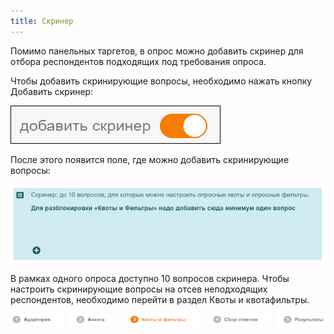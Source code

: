 ```yaml
---
title: Скринер
---
```


Помимо панельных таргетов, в опрос можно добавить скринер для отбора респондентов подходящих под требования опроса.

Чтобы добавить скринирующие вопросы, необходимо нажать кнопку Добавить скринер:

![](/images/811.png)

После этого появится поле, где можно добавить скринирующие вопросы:

![](/images/812.png)

В рамках одного опроса доступно 10 вопросов скринера.
Чтобы настроить скринирующие вопросы на отсев неподходящих респондентов, необходимо перейти в раздел Квоты и квотафильтры. 

![](/images/813.png)
